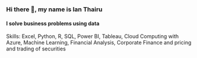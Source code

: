 ### Hi there 👋, my name is Ian Thairu
#### I solve business problems using data

Skills: Excel, Python, R, SQL, Power BI, Tableau, Cloud Computing with Azure, Machine Learning, Financial Analysis, Corporate Finance and pricing and trading of securities






